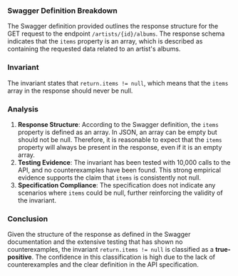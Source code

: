 ### Swagger Definition Breakdown
The Swagger definition provided outlines the response structure for the GET request to the endpoint `/artists/{id}/albums`. The response schema indicates that the `items` property is an array, which is described as containing the requested data related to an artist's albums.

### Invariant
The invariant states that `return.items != null`, which means that the `items` array in the response should never be null.

### Analysis
1. **Response Structure**: According to the Swagger definition, the `items` property is defined as an array. In JSON, an array can be empty but should not be null. Therefore, it is reasonable to expect that the `items` property will always be present in the response, even if it is an empty array.
2. **Testing Evidence**: The invariant has been tested with 10,000 calls to the API, and no counterexamples have been found. This strong empirical evidence supports the claim that `items` is consistently not null.
3. **Specification Compliance**: The specification does not indicate any scenarios where `items` could be null, further reinforcing the validity of the invariant.

### Conclusion
Given the structure of the response as defined in the Swagger documentation and the extensive testing that has shown no counterexamples, the invariant `return.items != null` is classified as a **true-positive**. The confidence in this classification is high due to the lack of counterexamples and the clear definition in the API specification.
